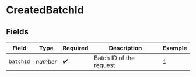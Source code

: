 # CreatedBatchId


## Fields

| Field                   | Type                    | Required                | Description             | Example                 |
| ----------------------- | ----------------------- | ----------------------- | ----------------------- | ----------------------- |
| `batchId`               | *number*                | :heavy_check_mark:      | Batch ID of the request | 1                       |